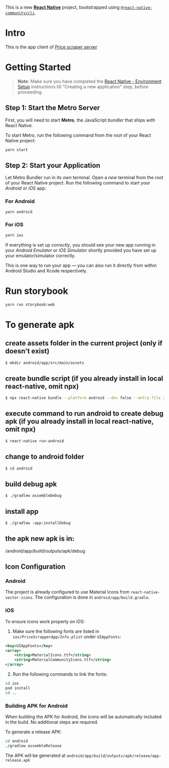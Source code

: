 This is a new [**React Native**](https://reactnative.dev) project, bootstrapped using [`@react-native-community/cli`](https://github.com/react-native-community/cli).

# Intro

This is the app client of [Price scraper server](https://github.com/irf87/prices-scraper)

# Getting Started

>**Note**: Make sure you have completed the [React Native - Environment Setup](https://reactnative.dev/docs/environment-setup) instructions till "Creating a new application" step, before proceeding.

## Step 1: Start the Metro Server

First, you will need to start **Metro**, the JavaScript _bundler_ that ships _with_ React Native.

To start Metro, run the following command from the _root_ of your React Native project:

```bash
yarn start
```

## Step 2: Start your Application

Let Metro Bundler run in its _own_ terminal. Open a _new_ terminal from the _root_ of your React Native project. Run the following command to start your _Android_ or _iOS_ app:

### For Android

```bash
yarn android
```

### For iOS

```bash
yarn ios
```

If everything is set up _correctly_, you should see your new app running in your _Android Emulator_ or _iOS Simulator_ shortly provided you have set up your emulator/simulator correctly.

This is one way to run your app — you can also run it directly from within Android Studio and Xcode respectively.


# Run storybook
```bash
yarn run storybook:web
```

# To generate apk

## create assets folder in the current project (only if doesn't exist)
```bash
$ mkdir android/app/src/main/assets
```

## create bundle script (if you already install in local react-native, omit npx)
```bash
$ npx react-native bundle --platform android --dev false --entry-file index.js --bundle-output android/app/src/main/assets/index.android.bundle --assets-dest android/app/src/main/res/
```

## execute command to run android to create debug apk (if you already install in local react-native, omit npx)
```bash
$ react-native run-android
```

## change to android folder
```bash
$ cd android
```

## build debug apk
```bash
$ ./gradlew assembleDebug
```

## install app
```bash
$ ./gradlew :app:installDebug
```

## the apk new apk is in:

/android/app/build/outputs/apk/debug

## Icon Configuration

### Android
The project is already configured to use Material Icons from `react-native-vector-icons`. The configuration is done in `android/app/build.gradle`.

### iOS
To ensure icons work properly on iOS:

1. Make sure the following fonts are listed in `ios/PriceScrapperApp/Info.plist` under `UIAppFonts`:
```xml
<key>UIAppFonts</key>
<array>
    <string>MaterialIcons.ttf</string>
    <string>MaterialCommunityIcons.ttf</string>
</array>
```

2. Run the following commands to link the fonts:
```bash
cd ios
pod install
cd ..
```

### Building APK for Android
When building the APK for Android, the icons will be automatically included in the build. No additional steps are required.

To generate a release APK:
```bash
cd android
./gradlew assembleRelease
```
The APK will be generated at `android/app/build/outputs/apk/release/app-release.apk`
